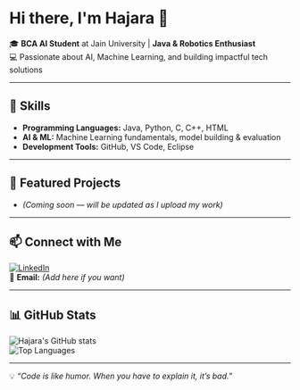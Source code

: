 # Hi there, I'm Hajara 👋  

🎓 **BCA AI Student** at Jain University | **Java & Robotics Enthusiast**  
💻 Passionate about AI, Machine Learning, and building impactful tech solutions  

---

## 🚀 Skills
- **Programming Languages:** Java, Python, C, C++, HTML  
- **AI & ML:** Machine Learning fundamentals, model building & evaluation  
- **Development Tools:** GitHub, VS Code, Eclipse  

---

## 📌 Featured Projects
- *(Coming soon — will be updated as I upload my work)*  

---

## 📫 Connect with Me
[![LinkedIn](https://img.shields.io/badge/LinkedIn-Hajara%20Abbas-blue?logo=linkedin)](https://www.linkedin.com/in/hajra-abbas-6a19b12b3)  
📧 **Email:** *(Add here if you want)*  

---

## 📊 GitHub Stats
![Hajara's GitHub stats](https://github-readme-stats.vercel.app/api?username=24bpkr0032-design&show_icons=true&theme=default)  
![Top Languages](https://github-readme-stats.vercel.app/api/top-langs/?username=24bpkr0032-design&layout=compact)  

---

💡 *“Code is like humor. When you have to explain it, it’s bad.”*  

